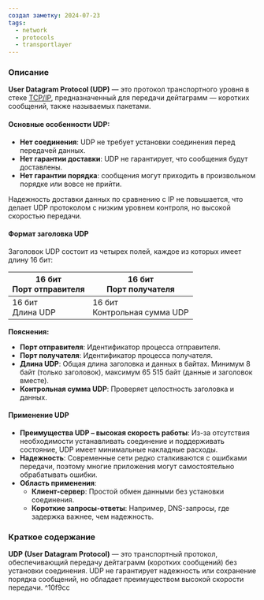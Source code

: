 ```yaml
---
создал заметку: 2024-07-23
tags:
  - network
  - protocols
  - transportlayer
---
```

### Описание

**User Datagram Protocol (UDP)** — это протокол транспортного уровня в стеке [TCP/IP](Модель%20TCP%20IP.md), предназначенный для передачи дейтаграмм — коротких сообщений, также называемых пакетами.

#### Основные особенности UDP:

- **Нет соединения**: UDP не требует установки соединения перед передачей данных.
- **Нет гарантии доставки**: UDP не гарантирует, что сообщения будут доставлены.
- **Нет гарантии порядка**: сообщения могут приходить в произвольном порядке или вовсе не прийти.

Надежность доставки данных по сравнению с IP не повышается, что делает UDP протоколом с низким уровнем контроля, но высокой скоростью передачи.

#### Формат заголовка UDP

Заголовок UDP состоит из четырех полей, каждое из которых имеет длину 16 бит:

|16 бит<br>Порт отправителя|16 бит<br>Порт получателя|
|---|---|
|16 бит<br>Длина UDP|16 бит<br>Контрольная сумма UDP|

**Пояснения:**

- **Порт отправителя**: Идентификатор процесса отправителя.
- **Порт получателя**: Идентификатор процесса получателя.
- **Длина UDP**: Общая длина заголовка и данных в байтах. Минимум 8 байт (только заголовок), максимум 65 515 байт (данные и заголовок вместе).
- **Контрольная сумма UDP**: Проверяет целостность заголовка и данных.

#### Применение UDP

- **Преимущества UDP – высокая скорость работы**: Из-за отсутствия необходимости устанавливать соединение и поддерживать состояние, UDP имеет минимальные накладные расходы.
- **Надежность**: Современные сети редко сталкиваются с ошибками передачи, поэтому многие приложения могут самостоятельно обрабатывать ошибки.
- **Область применения**:
    - **Клиент-сервер**: Простой обмен данными без установки соединения.
    - **Короткие запросы-ответы**: Например, DNS-запросы, где задержка важнее, чем надежность.

### Краткое содержание
**UDP (User Datagram Protocol)** — это транспортный протокол, обеспечивающий передачу дейтаграмм (коротких сообщений) без установки соединения. UDP не гарантирует надежность или сохранение порядка сообщений, но обладает преимуществом высокой скорости передачи. ^10f9cc